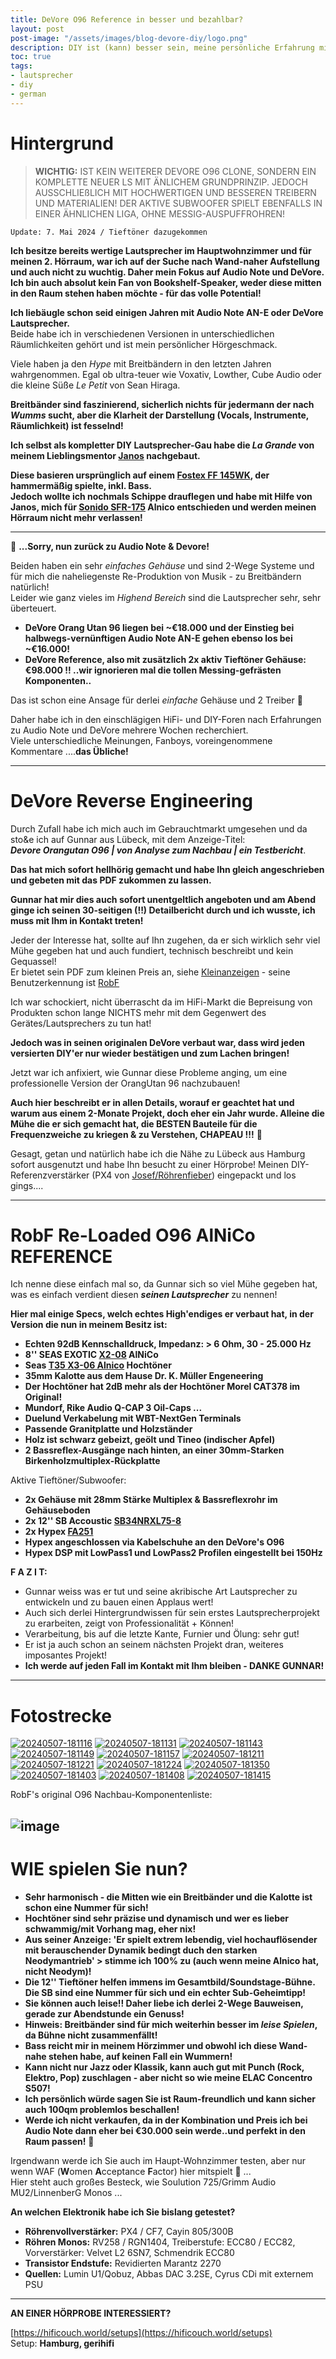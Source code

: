 ```yaml
---
title: DeVore O96 Reference in besser und bezahlbar?
layout: post
post-image: "/assets/images/blog-devore-diy/logo.png"
description: DIY ist (kann) besser sein, meine persönliche Erfahrung mit O96 als Grundlage.
toc: true
tags:
- lautsprecher
- diy
- german
---
```


# Hintergrund

> **WICHTIG:**
> IST KEIN WEITERER DEVORE O96 CLONE, SONDERN EIN KOMPLETTE NEUER LS MIT ÄNLICHEM GRUNDPRINZIP. JEDOCH AUSSCHLIEßLICH MIT HOCHWERTIGEN UND BESSEREN TREIBERN UND MATERIALIEN! DER AKTIVE SUBWOOFER SPIELT EBENFALLS IN EINER ÄHNLICHEN LIGA, OHNE MESSIG-AUSPUFFROHREN!


`Update: 7. Mai 2024 / Tieftöner dazugekommen`

**Ich besitze bereits wertige Lautsprecher im Hauptwohnzimmer und für meinen 2. Hörraum, war ich auf der Suche nach Wand-naher Aufstellung und auch nicht zu wuchtig. Daher mein Fokus auf Audio Note und DeVore.** \
**Ich bin auch absolut kein Fan von Bookshelf-Speaker, weder diese mitten in den Raum stehen haben möchte - für das volle Potential!**

**Ich liebäugle schon seid einigen Jahren mit Audio Note AN-E oder DeVore Lautsprecher.** \
Beide habe ich in verschiedenen Versionen in unterschiedlichen Räumlichkeiten gehört und ist mein persönlicher Hörgeschmack.

Viele haben ja den _Hype_ mit Breitbändern in den letzten Jahren wahrgenommen. Egal ob ultra-teuer wie Voxativ, Lowther, Cube Audio oder die kleine Süße _Le Petit_ von Sean Hiraga.

**Breitbänder sind faszinierend, sicherlich nichts für jedermann der nach _Wumms_ sucht, aber die Klarheit der Darstellung (Vocals, Instrumente, Räumlichkeit) ist fesselnd!**

**Ich selbst als kompletter DIY Lautsprecher-Gau habe die _La Grande_ von meinem Lieblingsmentor [Janos](https://www.youtube.com/@realworldaudio/playlists) nachgebaut.**

**Diese basieren ursprünglich auf einem [Fostex FF 145WK](https://www.fostexinternational.com/docs/speaker_components/FF-WKSeries.shtml), der hammermäßig spielte, inkl. Bass.** \
**Jedoch wollte ich nochmals Schippe drauflegen und habe mit Hilfe von Janos, mich für [Sonido SFR-175](https://sonido.hu/index2.php?lang=en) Alnico entschieden und werden meinen Hörraum nicht mehr verlassen!**

---

🫡 **...Sorry, nun zurück zu Audio Note & Devore!**

Beiden haben ein sehr _einfaches Gehäuse_ und sind 2-Wege Systeme und für mich die naheliegenste Re-Produktion von Musik - zu Breitbändern natürlich! \
Leider wie ganz vieles im _Highend Bereich_ sind die Lautsprecher sehr, sehr überteuert.


- **DeVore Orang Utan 96 liegen bei ~€18.000 und der Einstieg bei halbwegs-vernünftigen Audio Note AN-E gehen ebenso los bei ~€16.000!**
- **DeVore Reference, also mit zusätzlich 2x aktiv Tieftöner Gehäuse: €98.000 !! ..wir ignorieren mal die tollen Messing-gefrästen Komponenten..**

Das ist schon eine Ansage für derlei _einfache_ Gehäuse und 2 Treiber 🫣

Daher habe ich in den einschlägigen HiFi- und DIY-Foren nach Erfahrungen zu Audio Note und DeVore mehrere Wochen recherchiert. \
Viele unterschiedliche Meinungen, Fanboys, voreingenommene Kommentare ....**das Übliche!**

---

# DeVore Reverse Engineering

Durch Zufall habe ich mich auch im Gebrauchtmarkt umgesehen und da sto&e ich auf Gunnar aus Lübeck, mit dem Anzeige-Titel: \
**_Devore Orangutan O96 | von Analyse zum Nachbau | ein Testbericht_**.

**Das hat mich sofort hellhörig gemacht und habe Ihn gleich angeschrieben und gebeten mit das PDF zukommen zu lassen.**

**Gunnar hat mir dies auch sofort unentgeltlich angeboten und am Abend ginge ich seinen 30-seitigen (!!) Detailbericht durch und ich wusste, ich muss mit Ihm in Kontakt treten!**

Jeder der Interesse hat, sollte auf Ihn zugehen, da er sich wirklich sehr viel Mühe gegeben hat und auch fundiert, technisch beschreibt und kein Gequassel! \
Er bietet sein PDF zum kleinen Preis an, siehe [Kleinanzeigen](https://www.kleinanzeigen.de/s-anzeige/devore-orangutan-o96-von-analyse-zum-nachbau-ein-testbericht/2665251052-172-24229) - seine Benutzerkennung ist [RobF](https://www.kleinanzeigen.de/s-bestandsliste.html?userId=134688342)

Ich war schockiert, nicht überrascht da im HiFi-Markt die Bepreisung von Produkten schon lange NICHTS mehr mit dem Gegenwert des Gerätes/Lautsprechers zu tun hat!

**Jedoch was in seinen originalen DeVore verbaut war, dass wird jeden versierten DIY'er nur wieder bestätigen und zum Lachen bringen!**

Jetzt war ich anfixiert, wie Gunnar diese Probleme anging, um eine professionelle Version der OrangUtan 96 nachzubauen!

**Auch hier beschreibt er in allen Details, worauf er geachtet hat und warum aus einem 2-Monate Projekt, doch eher ein Jahr wurde. Alleine die Mühe die er sich gemacht hat, die BESTEN Bauteile für die Frequenzweiche zu kriegen & zu Verstehen, CHAPEAU !!!** 👏

Gesagt, getan und natürlich habe ich die Nähe zu Lübeck aus Hamburg sofort ausgenutzt und habe Ihn besucht zu einer Hörprobe! Meinen DIY-Referenzverstärker (PX4 von [Josef/Röhrenfieber](https://www.roehrenfieber.com/px4)) eingepackt und los gings....

----

# RobF Re-Loaded O96 AlNiCo REFERENCE

Ich nenne diese einfach mal so, da Gunnar sich so viel Mühe gegeben hat, was es einfach verdient diesen **_seinen Lautsprecher_** zu nennen!

**Hier mal einige Specs, welch echtes High'endiges er verbaut hat, in der Version die nun in meinem Besitz ist:**

- **Echten 92dB Kennschalldruck, Impedanz: > 6 Ohm, 30 - 25.000 Hz**
- **8'' SEAS EXOTIC [X2-08](https://www.seas.no/index.php?option=com_content&view=article&id=345:x2-08-exotic-w8&catid=56&Itemid=248) AlNiCo**
- **Seas [T35 X3-06 Alnico](https://www.seas.no/index.php?option=com_content&view=article&id=346:x3-06-exotic-t35&catid=56&Itemid=248) Hochtöner**
- **35mm Kalotte aus dem Hause Dr. K. Müller Engeneering**
- **Der Hochtöner hat 2dB mehr als der Hochtöner Morel CAT378 im Original!**
- **Mundorf, Rike Audio Q-CAP 3 Oil-Caps ...**
- **Duelund Verkabelung mit WBT-NextGen Terminals**
- **Passende Granitplatte und Holzständer**
- **Holz ist schwarz gebeizt, geölt und Tineo (indischer Apfel)**
- **2 Bassreflex-Ausgänge nach hinten, an einer 30mm-Starken Birkenholzmultiplex-Rückplatte**

Aktive Tieftöner/Subwoofer:

- **2x Gehäuse mit 28mm Stärke Multiplex & Bassreflexrohr im Gehäuseboden**
- **2x 12'' SB Accoustic [SB34NRXL75-8](https://sbacoustics.com/product/12-sb34nrxl75-8-norex/)**
- **2x Hypex [FA251](https://www.hypex.nl/products/amplifier-families/fusion-amplifier-family/fusionamp-fa251)**
- **Hypex angeschlossen via Kabelschuhe an den DeVore's O96**
- **Hypex DSP mit LowPass1 und LowPass2 Profilen eingestellt bei 150Hz**


**F A Z I T:**

- Gunnar weiss was er tut und seine akribische Art Lautsprecher zu entwickeln und zu bauen einen Applaus wert!
- Auch sich derlei Hintergrundwissen für sein erstes Lautsprecherprojekt zu erarbeiten, zeigt von Professionalität + Können!
- Verarbeitung, bis auf die letzte Kante, Furnier und Ölung: sehr gut!
- Er ist ja auch schon an seinem nächsten Projekt dran, weiteres imposantes Projekt!
- **Ich werde auf jeden Fall im Kontakt mit Ihm bleiben - DANKE GUNNAR!**

---

# Fotostrecke


<a href="https://ibb.co/DzdGb1p"><img src="https://i.ibb.co/DzdGb1p/20240507-181116.jpg" alt="20240507-181116" border="0"></a> <a href="https://ibb.co/SKD9MWz"><img src="https://i.ibb.co/SKD9MWz/20240507-181131.jpg" alt="20240507-181131" border="0"></a> <a href="https://ibb.co/QQTHHQ4"><img src="https://i.ibb.co/QQTHHQ4/20240507-181143.jpg" alt="20240507-181143" border="0"></a> <a href="https://ibb.co/QMVW2Xd"><img src="https://i.ibb.co/QMVW2Xd/20240507-181149.jpg" alt="20240507-181149" border="0"></a> <a href="https://ibb.co/FmPrvw6"><img src="https://i.ibb.co/FmPrvw6/20240507-181157.jpg" alt="20240507-181157" border="0"></a> <a href="https://ibb.co/r08PvbP"><img src="https://i.ibb.co/r08PvbP/20240507-181211.jpg" alt="20240507-181211" border="0"></a> <a href="https://ibb.co/ZKHgqws"><img src="https://i.ibb.co/ZKHgqws/20240507-181221.jpg" alt="20240507-181221" border="0"></a> <a href="https://ibb.co/68J3HbG"><img src="https://i.ibb.co/68J3HbG/20240507-181224.jpg" alt="20240507-181224" border="0"></a> <a href="https://ibb.co/C1ZyhWb"><img src="https://i.ibb.co/C1ZyhWb/20240507-181350.jpg" alt="20240507-181350" border="0"></a> <a href="https://ibb.co/fxBYqgX"><img src="https://i.ibb.co/fxBYqgX/20240507-181403.jpg" alt="20240507-181403" border="0"></a> <a href="https://ibb.co/NYjLmjK"><img src="https://i.ibb.co/NYjLmjK/20240507-181408.jpg" alt="20240507-181408" border="0"></a> <a href="https://ibb.co/Y0MSQwt"><img src="https://i.ibb.co/Y0MSQwt/20240507-181415.jpg" alt="20240507-181415" border="0"></a>

RobF's original O96 Nachbau-Komponentenliste:

![image](/assets/images/blog-devore-diy/thumbnail_O96%20MKII.jpg)
---

# WIE spielen Sie nun?

- **Sehr harmonisch - die Mitten wie ein Breitbänder und die Kalotte ist schon eine Nummer für sich!**
- **Hochtöner sind sehr präzise und dynamisch und wer es lieber schwammig/mit Vorhang mag, eher nix!**
- **Aus seiner Anzeige: 'Er spielt extrem lebendig, viel hochauflösender mit berauschender Dynamik bedingt duch den starken Neodymantrieb' > stimme ich 100% zu (auch wenn meine Alnico hat, nicht Neodym)!**
- **Die 12'' Tieftöner helfen immens im Gesamtbild/Soundstage-Bühne. Die SB sind eine Nummer für sich und ein echter Sub-Geheimtipp!**
- **Sie können auch leise!! Daher liebe ich derlei 2-Wege Bauweisen, gerade zur Abendstunde ein Genuss!**
- **Hinweis: Breitbänder sind für mich weiterhin besser im _leise Spielen_, da Bühne nicht zusammenfällt!**
- **Bass reicht mir in meinem Hörzimmer und obwohl ich diese Wand-nahe stehen habe, auf keinen Fall ein Wummern!**
- **Kann nicht nur Jazz oder Klassik, kann auch gut mit Punch (Rock, Elektro, Pop) zuschlagen - aber nicht so wie meine ELAC Concentro S507!**
- **Ich persönlich würde sagen Sie ist Raum-freundlich und kann sicher auch 100qm problemlos beschallen!**
- **Werde ich nicht verkaufen, da in der Kombination und Preis ich bei Audio Note dann eher bei €30.000 sein werde..und perfekt in den Raum passen!** 🤪

Irgendwann werde ich Sie auch im Haupt-Wohnzimmer testen, aber nur wenn WAF (**W**omen **A**cceptance **F**actor) hier mitspielt :eyes:  ... \
Hier steht auch großes Besteck, wie Soulution 725/Grimm Audio MU2/LinnenberG Monos ...

**An welchen Elektronik habe ich Sie bislang getestet?**

- **Röhrenvollverstärker:** PX4 / CF7, Cayin 805/300B
- **Röhren Monos:** RV258 / RGN1404, Treiberstufe: ECC80 / ECC82, Vorverstärker: Velvet L2 6SN7, Schmendrik ECC80
- **Transistor Endstufe:** Revidierten Marantz 2270
- **Quellen:** Lumin U1/Qobuz, Abbas DAC 3.2SE, Cyrus CDi mit externem PSU

---

**AN EINER HÖRPROBE INTERESSIERT?**

[https://hificouch.world/setups](https://hificouch.world/setups) \
Setup: **Hamburg, gerihifi**
